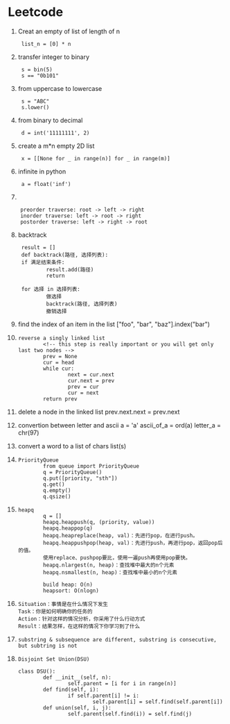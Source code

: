 # Leetcode

1. Creat an empty of list of length of n

        list_n = [0] * n

2. transfer integer to binary

        s = bin(5)
        s == "0b101"

3. from uppercase to lowercase

        s = "ABC"
        s.lower()

4. from binary to decimal

        d = int('11111111', 2)

5. create a m*n empty 2D list

        x = [[None for _ in range(n)] for _ in range(m)]

6. infinite in python

        a = float('inf')

7. 

        preorder traverse: root -> left -> right
        inorder traverse: left -> root -> right
        postorder traverse: left -> right -> root

8. backtrack

        result = []
        def backtrack(路径, 选择列表):
        if 满足结束条件:
                result.add(路径)
                return
        
        for 选择 in 选择列表:
                做选择
                backtrack(路径, 选择列表)
                撤销选择

9. find the index of an item in the list
        ["foo", "bar", "baz"].index("bar")

10. 
        reverse a singly linked list
                <!-- this step is really important or you will get only last two nodes -->
                prev = None 
                cur = head
                while cur:
                        next = cur.next
                        cur.next = prev
                        prev = cur
                        cur = next
                return prev

11. delete a node in the linked list
        prev.next.next = prev.next

12. convertion between letter and ascii
        a = 'a'
        ascii_of_a = ord(a)
        letter_a = chr(97)

13. convert a word to a list of chars
        list(s)

14. 
        PriorityQueue
                from queue import PriorityQueue
                q = PriorityQueue()
                q.put([priority, "sth"])
                q.get()
                q.empty()
                q.qsize()

15. 
        heapq
                q = []
                heapq.heappush(q, (priority, value))
                heapq.heappop(q)
                heapq.heapreplace(heap, val)：先进行pop，在进行push。
                heapq.heappushpop(heap, val)：先进行push，再进行pop，返回pop后的值。
                使用replace、pushpop要比，使用一遍push再使用pop要快。
                heapq.nlargest(n, heap)：查找堆中最大的n个元素
                heapq.nsmallest(n, heap)：查找堆中最小的n个元素

                build heap: O(n)
                heapsort: O(nlogn)

16. 
        Situation：事情是在什么情况下发生
        Task：你是如何明确你的任务的
        Action：针对这样的情况分析，你采用了什么行动方式
        Result：结果怎样，在这样的情况下你学习到了什么

17.
        substring & subsequence are different, substring is consecutive, but subtring is not

18.
        Disjoint Set Union(DSU)

        class DSU():
                def __init__(self, n):
                        self.parent = [i for i in range(n)]
                def find(self, i):
                        if self.parent[i] != i:
                                self.parent[i] = self.find(self.parent[i])
                def union(self, i, j):
                        self.parent(self.find(i)) = self.find(j)


